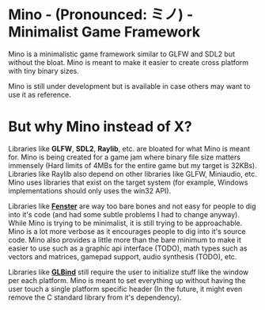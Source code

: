 # Mino - (Pronounced: ミノ) - Minimalist Game Framework

Mino is a minimalistic game framework similar to GLFW and SDL2 but without the bloat. Mino is meant to make it easier to create cross platform with tiny binary sizes.

Mino is still under development but is available in case others may want to use it as reference.

# But why Mino instead of X?

Libraries like **GLFW**, **SDL2**, **Raylib**, etc. are bloated for what Mino is meant for. Mino is being created for a game jam where binary file size matters immensely (Hard limits of 4MBs for the entire game but my target is 32KBs). Libraries like Raylib also depend on other libraries like GLFW, Miniaudio, etc. Mino uses libraries that exist on the target system (for example, Windows implementations should only uses the win32 API).

Libraries like [**Fenster**](https://github.com/zserge/fenster) are way too bare bones and not easy for people to dig into it's code (and had some subtle problems I had to change anyway). While Mino is trying to be minimalist, it is still trying to be approachable. Mino is a lot more verbose as it encourages people to dig into it's source code. Mino also provides a little more than the bare minimum to make it easier to use such as a graphic api interface (TODO), math types such as vectors and matrices, gamepad support, audio synthesis (TODO), etc.

Libraries like [**GLBind**](https://github.com/mackron/glbind) still require the user to initialize stuff like the window per each platform. Mino is meant to set everything up without having the user touch a single platform specific header (In the future, it might even remove the C standard library from it's dependency).
